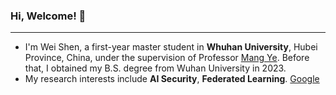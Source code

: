 ### Hi, Welcome! 👋
***
- I'm Wei Shen, a first-year master student in **Whuhan University**, Hubei Province, China, under the supervision of Professor [Mang Ye](https://scholar.google.com.hk/citations?user=j-HxRy0AAAAJ&hl=zh-CN&oi=ao). Before that, I obtained my B.S. degree from Wuhan University in 2023.
- My research interests include **AI Security**, **Federated Learning**. [Google](https://scholar.google.com.hk/citations?user=fRwq42IAAAAJ&hl=zh-CN)
